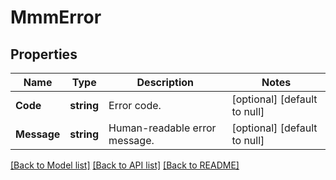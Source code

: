 # MmmError

## Properties
Name | Type | Description | Notes
------------ | ------------- | ------------- | -------------
**Code** | **string** | Error code. | [optional] [default to null]
**Message** | **string** | Human-readable error message. | [optional] [default to null]

[[Back to Model list]](../README.md#documentation-for-models) [[Back to API list]](../README.md#documentation-for-api-endpoints) [[Back to README]](../README.md)

